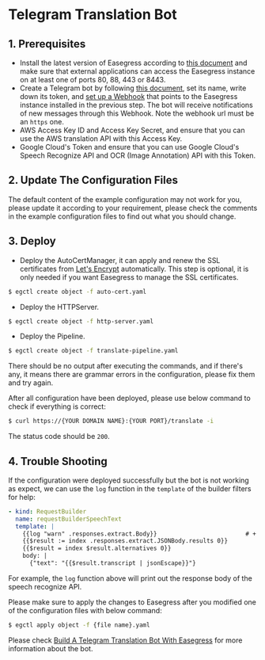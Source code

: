 # Telegram Translation Bot


## 1. Prerequisites

* Install the latest version of Easegress according to [this document](https://github.com/megaease/easegress#setting-up-easegress) and make sure that external applications can access the Easegress instance on at least one of ports 80, 88, 443 or 8443.
* Create a Telegram bot by following [this document](https://core.telegram.org/bots#3-how-do-i-create-a-bot), set its name, write down its token, and [set up a Webhook](https://core.telegram.org/bots/api#setwebhook) that points to the Easegress instance installed in the previous step. The bot will receive notifications of new messages through this Webhook. Note the webhook url must be an `https` one.
* AWS Access Key ID and Access Key Secret, and ensure that you can use the AWS translation API with this Access Key.
* Google Cloud's Token and ensure that you can use Google Cloud's Speech Recognize API and OCR (Image Annotation) API with this Token.

## 2. Update The Configuration Files

The default content of the example configuration may not work for you, please update it according to your requirement, please check the comments in the example configuration files to find out what you should change.

## 3. Deploy

* Deploy the AutoCertManager, it can apply and renew the SSL certificates from [Let's Encrypt](https://letsencrypt.org/) automatically. This step is optional, it is only needed if you want Easegress to manage the SSL certificates.

```bash
$ egctl create object -f auto-cert.yaml
```

* Deploy the HTTPServer.

```bash
$ egctl create object -f http-server.yaml
```

* Deploy the Pipeline.

```bash
$ egctl create object -f translate-pipeline.yaml
```

There should be no output after executing the commands, and if there's any, it means there are grammar errors in the configuration, please fix them and try again.

After all configuration have been deployed, please use below command to check if everything is correct:

```bash
$ curl https://{YOUR DOMAIN NAME}:{YOUR PORT}/translate -i
```

The status code should be `200`.

## 4. Trouble Shooting

If the configuration were deployed successfully but the bot is not working as expect, we can use the `log` function in the `template` of the builder filters for help:

```yaml
- kind: RequestBuilder
  name: requestBuilderSpeechText
  template: |
    {{log "warn" .responses.extract.Body}}                         # +
    {{$result := index .responses.extract.JSONBody.results 0}}
    {{$result = index $result.alternatives 0}}
    body: |
      {"text": "{{$result.transcript | jsonEscape}}"}
```

For example, the `log` function above will print out the response body of the speech recognize API.

Please make sure to apply the changes to Easegress after you modified one of the configuration files with below command:

```bash
$ egctl apply object -f {file name}.yaml
```

Please check [Build A Telegram Translation Bot With Easegress](../../doc/cookbook/translation-bot.md)
for more information about the bot.